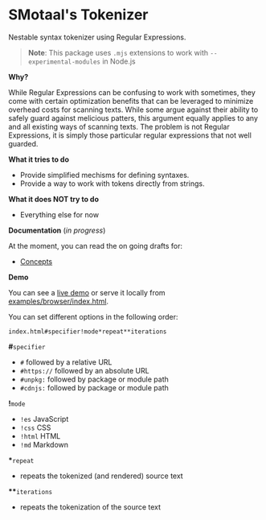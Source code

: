 # SMotaal's Tokenizer

Nestable syntax tokenizer using Regular Expressions.

> **Note**: This package uses `.mjs` extensions to work with `--experimental-modules` in Node.js

**Why?**

While Regular Expressions can be confusing to work with sometimes, they come with certain optimization benefits that can be leveraged to minimize overhead costs for scanning texts. While some argue against their ability to safely guard against melicious patters, this argument equally applies to any and all existing ways of scanning texts. The problem is not Regular Expressions, it is simply those particular regular expressions that not well guarded.

**What it tries to do**

- Provide simplified mechisms for defining syntaxes.
- Provide a way to work with tokens directly from strings.

**What it does NOT try to do**

- Everything else for now

**Documentation** (_in progress_)

At the moment, you can read the on going drafts for:

- [Concepts](./docs/Concepts.md)

**Demo**

You can see a [live demo](https://smotaal.github.io/experimental/markup/packages/tokenizer/examples/browser/) or serve it locally from [examples/browser/index.html](examples/browser/index.html).

You can set different options in the following order:

    index.html#specifier!mode*repeat**iterations

<b>#</b>`specifier`

- `#` followed by a relative URL
- `#https://` followed by an absolute URL
- `#unpkg:` followed by package or module path
- `#cdnjs:` followed by package or module path

<b>!</b>`mode`

- `!es` JavaScript
- `!css` CSS
- `!html` HTML
- `!md` Markdown

<b>\*</b>`repeat`

- repeats the tokenized (and rendered) source text

<b>\*\*</b>`iterations`

- repeats the tokenization of the source text
